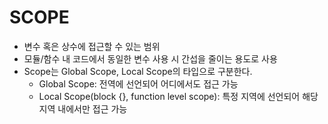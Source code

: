 # SCOPE

- 변수 혹은 상수에 접근할 수 있는 범위
- 모듈/함수 내 코드에서 동일한 변수 사용 시 간섭을 줄이는 용도로 사용
- Scope는 Global Scope, Local Scope의 타입으로 구분한다.
  - Global Scope: 전역에 선언되어 어디에서도 접근 가능
  - Local Scope(block {}, function level scope): 특정 지역에 선언되어 해당 지역 내에서만 접근 가능
